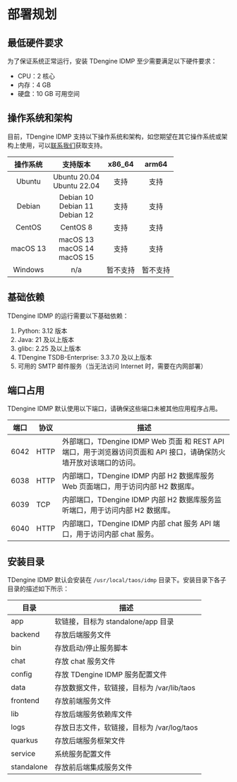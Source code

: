 # 部署规划

## 最低硬件要求

为了保证系统正常运行，安装 TDengine IDMP 至少需要满足以下硬件要求：

- CPU：2 核心
- 内存：4 GB
- 硬盘：10 GB 可用空间

## 操作系统和架构

目前，TDengine IDMP 支持以下操作系统和架构，如您期望在其它操作系统或架构上使用，可以[联系我们](https://www.taosdata.com/contactus)获取支持。

| 操作系统 | 支持版本 | x86_64 | arm64 |
|:---:|:---:|:---:|:---:|
| Ubuntu   | Ubuntu 20.04<br/>Ubuntu 22.04 | 支持 | 支持 |
| Debian   | Debian 10<br/>Debian 11<br/>Debian 12 | 支持 | 支持 |
| CentOS   | CentOS 8 | 支持 | 支持 |
| macOS 13 | macOS 13<br/>macOS 14<br/>macOS 15 | 支持 | 支持 |
| Windows  | n/a | 暂不支持 | 暂不支持 |

## 基础依赖

TDengine IDMP 的运行需要以下基础依赖：
1. Python: 3.12 版本
1. Java: 21 及以上版本
1. glibc: 2.25 及以上版本
1. TDengine TSDB-Enterprise: 3.3.7.0 及以上版本
1. 可用的 SMTP 邮件服务（当无法访问 Internet 时，需要在内网部署）

## 端口占用

TDengine IDMP 默认使用以下端口，请确保这些端口未被其他应用程序占用。

| 端口 | 协议 | 描述 |
|---|---|---|
| 6042 | HTTP | 外部端口，TDengine IDMP Web 页面 和 REST API 端口，用于浏览器访问页面和 API 接口，请确保防火墙开放对该端口的访问。|
| 6038 | HTTP | 内部端口，TDengine IDMP 内部 H2 数据库服务 Web 页面端口，用于访问内部 H2 数据库。 |
| 6039 | TCP  | 内部端口，TDengine IDMP 内部 H2 数据库服务监听端口，用于访问内部 H2 数据库。 |
| 6040 | HTTP | 内部端口，TDengine IDMP 内部 chat 服务 API 端口，用于访问内部 chat 服务。 |

## 安装目录

TDengine IDMP 默认会安装在 `/usr/local/taos/idmp` 目录下。安装目录下各子目录的描述如下所示：

| 目录 | 描述 |
|---|---|
| app        | 软链接，目标为 standalone/app 目录 |
| backend    | 存放后端服务文件 |
| bin        | 存放启动/停止服务脚本 |
| chat       | 存放 chat 服务文件 |
| config      | 存放 TDengine IDMP 服务配置文件 |
| data       | 存放数据文件，软链接，目标为 /var/lib/taos |
| frontend   | 存放前端服务文件 |
| lib        | 存放后端服务依赖库文件 |
| logs       | 存放日志文件，软链接，目标为 /var/log/taos |
| quarkus    | 存放后端服务框架文件 |
| service    | 系统服务配置文件 |
| standalone | 存放前后端集成服务文件 |
